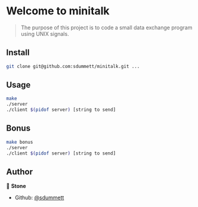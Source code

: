 # Welcome to minitalk

> The purpose of this project is to code a small data exchange program using UNIX signals.

## Install

```sh
git clone git@github.com:sdummett/minitalk.git ...
```

## Usage

```sh
make
./server
./client $(pidof server) [string to send]
```
## Bonus
```sh
make bonus
./server
./client $(pidof server) [string to send]
```
## Author

👤 **Stone**

* Github: [@sdummett](https://github.com/sdummett)
